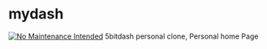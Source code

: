 # mydash
[![No Maintenance Intended](http://unmaintained.tech/badge.svg)](http://unmaintained.tech/)
5bitdash personal clone, Personal home Page
